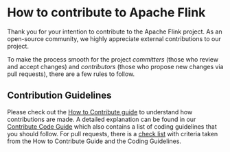 # How to contribute to Apache Flink

Thank you for your intention to contribute to the Apache Flink project. As an open-source community, we highly appreciate external contributions to our project.

To make the process smooth for the project *committers* (those who review and accept changes) and *contributors* (those who propose new changes via pull requests), there are a few rules to follow.

## Contribution Guidelines

Please check out the [How to Contribute guide](https://flink.apache.org/contributing/how-to-contribute.html) to understand how contributions are made.
A detailed explanation can be found in our [Contribute Code Guide](https://flink.apache.org/contributing/contribute-code.html) which also contains a list of coding guidelines that you should follow.
For pull requests, there is a [check list](PULL_REQUEST_TEMPLATE.md) with criteria taken from the How to Contribute Guide and the Coding Guidelines.
